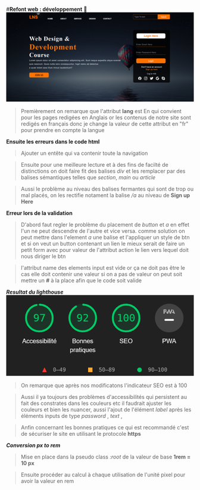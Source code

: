#**Refont web : développement** 🚀 
![cover](./result.png)

>Premièrement on remarque que l'attribut **lang** est En qui convient pour les pages redigées en Anglais or les contenus de notre site sont redigés en français donc je change la valeur de cette attribut en "fr" pour prendre en compte la langue

**Ensuite les erreurs dans le code html**
>Ajouter un entête qui va contenir toute la navigation

>Ensuite pour une meilleure lecture et à des fins de facilté de distinctions on doit faire fit des balises *div* et les remplacer par des balises sémantiques telles que *section*, *main* ou *article*

>Aussi le problème au niveau des balises fermantes qui sont de trop ou mal placés, on les rectifie notament la balise */a* au niveau de **Sign up Here**

**Erreur lors de la validation**
>D'abord faut regler le problème du placement de *button* et *a* en effet l'un ne peut descendre de l'autre et vice versa.
comme solution on peut mettre dans l'element *a* une balise et l'appliquer un style de btn et si on veut un button contenant un lien le mieux serait de faire un petit form avec pour valeur de l'attribut action le lien vers lequel doit nous diriger le btn

>l'attribut name des elements input est vide or ça ne doit pas être le cas elle doit contenir une valeur si on a pas de valeur on peut soit mettre un **#** à la place afin que le code soit valide

***Resultat du lighthouse***
![cover](./accessibility.png)

>On remarque que après nos modificatons l'indicateur SEO est à 100

>Aussi il ya toujours des problèmes d'accessibilités qui persistent au fait des constrates dans les couleurs etc il faudrait ajuster les couleurs et bien les nuancer, aussi l'ajout de l'élément *label* après les éléments inputs de type *password* , *text* , 

>Anfin concernant les bonnes pratiques ce qui est recommandé c'est de sécuriser le site en utilisant le protocole **https**


***Conversion px to rem***
>Mise en place dans la pseudo class *:root* de la valeur de base **1rem = 10 px**

>Ensuite procéder au calcul à chaque utilisation de l'unité pixel pour avoir la valeur en rem